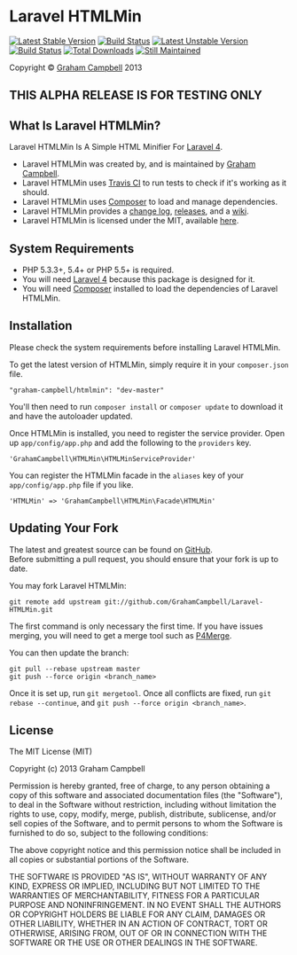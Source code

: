 Laravel HTMLMin
===============


[![Latest Stable Version](https://poser.pugx.org/graham-campbell/htmlmin/v/stable.png)](https://packagist.org/packages/graham-campbell/htmlmin)
[![Build Status](https://travis-ci.org/GrahamCampbell/Laravel-HTMLMin.png?branch=master)](https://travis-ci.org/GrahamCampbell/Laravel-HTMLMin)
[![Latest Unstable Version](https://poser.pugx.org/graham-campbell/htmlmin/v/unstable.png)](https://packagist.org/packages/graham-campbell/htmlmin)
[![Build Status](https://travis-ci.org/GrahamCampbell/Laravel-HTMLMin.png?branch=develop)](https://travis-ci.org/GrahamCampbell/Laravel-HTMLMin)
[![Total Downloads](https://poser.pugx.org/graham-campbell/htmlmin/downloads.png)](https://packagist.org/packages/graham-campbell/htmlmin)
[![Still Maintained](http://stillmaintained.com/GrahamCampbell/Laravel-HTMLMin.png)](http://stillmaintained.com/GrahamCampbell/Laravel-HTMLMin)


Copyright © [Graham Campbell](https://github.com/GrahamCampbell) 2013  


## THIS ALPHA RELEASE IS FOR TESTING ONLY


## What Is Laravel HTMLMin?

Laravel HTMLMin Is A Simple HTML Minifier For [Laravel 4](http://laravel.com).  

* Laravel HTMLMin was created by, and is maintained by [Graham Campbell](https://github.com/GrahamCampbell).  
* Laravel HTMLMin uses [Travis CI](https://travis-ci.org/GrahamCampbell/Laravel-HTMLMin) to run tests to check if it's working as it should.  
* Laravel HTMLMin uses [Composer](https://getcomposer.org) to load and manage dependencies.  
* Laravel HTMLMin provides a [change log](https://github.com/GrahamCampbell/Laravel-HTMLMin/blob/master/CHANGELOG.md), [releases](https://github.com/GrahamCampbell/Laravel-HTMLMin/releases), and a [wiki](https://github.com/GrahamCampbell/Laravel-HTMLMin/wiki).  
* Laravel HTMLMin is licensed under the MIT, available [here](https://github.com/GrahamCampbell/Laravel-HTMLMin/blob/master/LICENSE.md).  


## System Requirements

* PHP 5.3.3+, 5.4+ or PHP 5.5+ is required.
* You will need [Laravel 4](http://laravel.com) because this package is designed for it.  
* You will need [Composer](https://getcomposer.org) installed to load the dependencies of Laravel HTMLMin.  


## Installation

Please check the system requirements before installing Laravel HTMLMin.  

To get the latest version of HTMLMin, simply require it in your `composer.json` file.

`"graham-campbell/htmlmin": "dev-master"`

You'll then need to run `composer install` or `composer update` to download it and have the autoloader updated.

Once HTMLMin is installed, you need to register the service provider. Open up `app/config/app.php` and add the following to the `providers` key.

`'GrahamCampbell\HTMLMin\HTMLMinServiceProvider'`

You can register the HTMLMin facade in the `aliases` key of your `app/config/app.php` file if you like.

`'HTMLMin' => 'GrahamCampbell\HTMLMin\Facade\HTMLMin'`


## Updating Your Fork

The latest and greatest source can be found on [GitHub](https://github.com/GrahamCampbell/Laravel-HTMLMin).  
Before submitting a pull request, you should ensure that your fork is up to date.  

You may fork Laravel HTMLMin:  

    git remote add upstream git://github.com/GrahamCampbell/Laravel-HTMLMin.git

The first command is only necessary the first time. If you have issues merging, you will need to get a merge tool such as [P4Merge](http://perforce.com/product/components/perforce_visual_merge_and_diff_tools).  

You can then update the branch:  

    git pull --rebase upstream master
    git push --force origin <branch_name>

Once it is set up, run `git mergetool`. Once all conflicts are fixed, run `git rebase --continue`, and `git push --force origin <branch_name>`.  


## License

The MIT License (MIT)

Copyright (c) 2013 Graham Campbell

Permission is hereby granted, free of charge, to any person obtaining a copy
of this software and associated documentation files (the "Software"), to deal
in the Software without restriction, including without limitation the rights
to use, copy, modify, merge, publish, distribute, sublicense, and/or sell
copies of the Software, and to permit persons to whom the Software is
furnished to do so, subject to the following conditions:

The above copyright notice and this permission notice shall be included in
all copies or substantial portions of the Software.

THE SOFTWARE IS PROVIDED "AS IS", WITHOUT WARRANTY OF ANY KIND, EXPRESS OR
IMPLIED, INCLUDING BUT NOT LIMITED TO THE WARRANTIES OF MERCHANTABILITY,
FITNESS FOR A PARTICULAR PURPOSE AND NONINFRINGEMENT. IN NO EVENT SHALL THE
AUTHORS OR COPYRIGHT HOLDERS BE LIABLE FOR ANY CLAIM, DAMAGES OR OTHER
LIABILITY, WHETHER IN AN ACTION OF CONTRACT, TORT OR OTHERWISE, ARISING FROM,
OUT OF OR IN CONNECTION WITH THE SOFTWARE OR THE USE OR OTHER DEALINGS IN
THE SOFTWARE.

